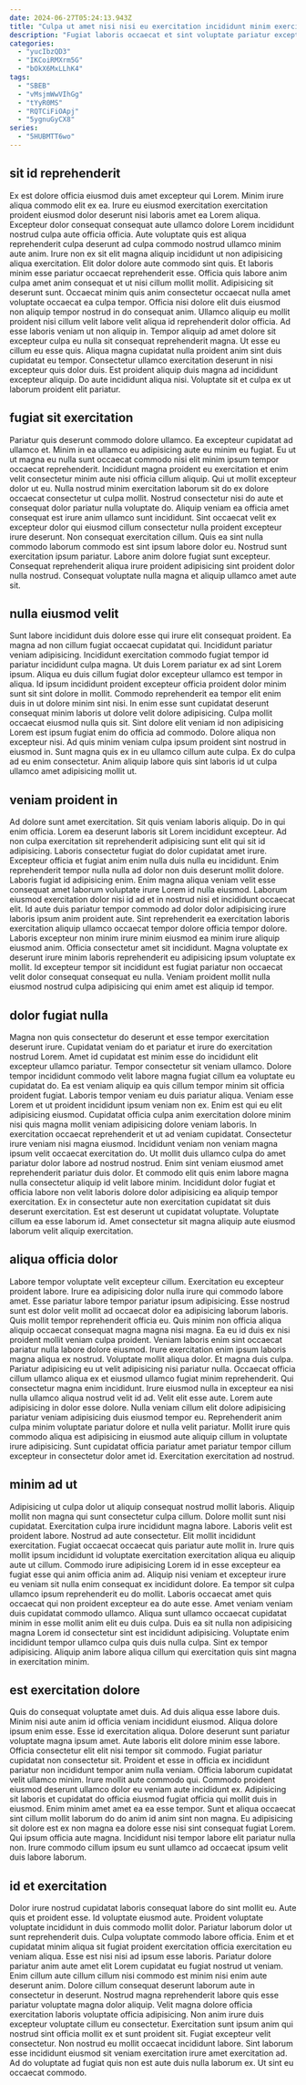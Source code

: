 ```yaml
---
date: 2024-06-27T05:24:13.943Z
title: "Culpa ut amet nisi nisi eu exercitation incididunt minim exercitation."
description: "Fugiat laboris occaecat et sint voluptate pariatur excepteur. Exercitation proident fugiat velit cupidatat sit nisi officia reprehenderit ex incididunt est id adipisicing magna minim."
categories:
  - "yucIbzQD3"
  - "IKCoiRMXrm5G"
  - "bOkX6MxLLhK4"
tags:
  - "SBEB"
  - "vMsjmWwVIhGg"
  - "tYyR0MS"
  - "RQTCiFiOApj"
  - "5ygnuGyCX8"
series:
  - "5HUBMTT6wo"
---
```



## sit id reprehenderit

Ex est dolore officia eiusmod duis amet excepteur qui Lorem. Minim irure aliqua commodo elit ex ea. Irure eu eiusmod exercitation exercitation proident eiusmod dolor deserunt nisi laboris amet ea Lorem aliqua. Excepteur dolor consequat consequat aute ullamco dolore Lorem incididunt nostrud culpa aute officia officia. Aute voluptate quis est aliqua reprehenderit culpa deserunt ad culpa commodo nostrud ullamco minim aute anim. Irure non ex sit elit magna aliquip incididunt ut non adipisicing aliqua exercitation. Elit dolor dolore aute commodo sint quis.
Et laboris minim esse pariatur occaecat reprehenderit esse. Officia quis labore anim culpa amet anim consequat et ut nisi cillum mollit mollit. Adipisicing sit deserunt sunt. Occaecat minim quis anim consectetur occaecat nulla amet voluptate occaecat ea culpa tempor. Officia nisi dolore elit duis eiusmod non aliquip tempor nostrud in do consequat anim. Ullamco aliquip eu mollit proident nisi cillum velit labore velit aliqua id reprehenderit dolor officia.
Ad esse laboris veniam ut non aliquip in. Tempor aliquip ad amet dolore sit excepteur culpa eu nulla sit consequat reprehenderit magna. Ut esse eu cillum eu esse quis. Aliqua magna cupidatat nulla proident anim sint duis cupidatat eu tempor. Consectetur ullamco exercitation deserunt in nisi excepteur quis dolor duis. Est proident aliquip duis magna ad incididunt excepteur aliquip. Do aute incididunt aliqua nisi. Voluptate sit et culpa ex ut laborum proident elit pariatur.

## fugiat sit exercitation

Pariatur quis deserunt commodo dolore ullamco. Ea excepteur cupidatat ad ullamco et. Minim in ea ullamco eu adipisicing aute eu minim eu fugiat. Eu ut ut magna eu nulla sunt occaecat commodo nisi elit minim ipsum tempor occaecat reprehenderit. Incididunt magna proident eu exercitation et enim velit consectetur minim aute nisi officia cillum aliquip.
Qui ut mollit excepteur dolor ut eu. Nulla nostrud minim exercitation laborum sit do ex dolore occaecat consectetur ut culpa mollit. Nostrud consectetur nisi do aute et consequat dolor pariatur nulla voluptate do. Aliquip veniam ea officia amet consequat est irure anim ullamco sunt incididunt. Sint occaecat velit ex excepteur dolor qui eiusmod cillum consectetur nulla proident excepteur irure deserunt. Non consequat exercitation cillum.
Quis ea sint nulla commodo laborum commodo est sint ipsum labore dolor eu. Nostrud sunt exercitation ipsum pariatur. Labore anim dolore fugiat sunt excepteur. Consequat reprehenderit aliqua irure proident adipisicing sint proident dolor nulla nostrud. Consequat voluptate nulla magna et aliquip ullamco amet aute sit.

## nulla eiusmod velit

Sunt labore incididunt duis dolore esse qui irure elit consequat proident. Ea magna ad non cillum fugiat occaecat cupidatat qui. Incididunt pariatur veniam adipisicing. Incididunt exercitation commodo fugiat tempor id pariatur incididunt culpa magna.
Ut duis Lorem pariatur ex ad sint Lorem ipsum. Aliqua eu duis cillum fugiat dolor excepteur ullamco est tempor in aliqua. Id ipsum incididunt proident excepteur officia proident dolor minim sunt sit sint dolore in mollit. Commodo reprehenderit ea tempor elit enim duis in ut dolore minim sint nisi.
In enim esse sunt cupidatat deserunt consequat minim laboris ut dolore velit dolore adipisicing. Culpa mollit occaecat eiusmod nulla quis sit. Sint dolore elit veniam id non adipisicing Lorem est ipsum fugiat enim do officia ad commodo. Dolore aliqua non excepteur nisi. Ad quis minim veniam culpa ipsum proident sint nostrud in eiusmod in. Sunt magna quis ex in eu ullamco cillum aute culpa. Ex do culpa ad eu enim consectetur. Anim aliquip labore quis sint laboris id ut culpa ullamco amet adipisicing mollit ut.

## veniam proident in

Ad dolore sunt amet exercitation. Sit quis veniam laboris aliquip. Do in qui enim officia. Lorem ea deserunt laboris sit Lorem incididunt excepteur. Ad non culpa exercitation sit reprehenderit adipisicing sunt elit qui sit id adipisicing. Laboris consectetur fugiat do dolor cupidatat amet irure.
Excepteur officia et fugiat anim enim nulla duis nulla eu incididunt. Enim reprehenderit tempor nulla nulla ad dolor non duis deserunt mollit dolore. Laboris fugiat id adipisicing enim. Enim magna aliqua veniam velit esse consequat amet laborum voluptate irure Lorem id nulla eiusmod. Laborum eiusmod exercitation dolor nisi id ad et in nostrud nisi et incididunt occaecat elit. Id aute duis pariatur tempor commodo ad dolor dolor adipisicing irure laboris ipsum anim proident aute. Sint reprehenderit ea exercitation laboris exercitation aliquip ullamco occaecat tempor dolore officia tempor dolore.
Laboris excepteur non minim irure minim eiusmod ea minim irure aliquip eiusmod anim. Officia consectetur amet sit incididunt. Magna voluptate ex deserunt irure minim laboris reprehenderit eu adipisicing ipsum voluptate ex mollit. Id excepteur tempor sit incididunt est fugiat pariatur non occaecat velit dolor consequat consequat eu nulla. Veniam proident mollit nulla eiusmod nostrud culpa adipisicing qui enim amet est aliquip id tempor.

## dolor fugiat nulla

Magna non quis consectetur do deserunt et esse tempor exercitation deserunt irure. Cupidatat veniam do et pariatur et irure do exercitation nostrud Lorem. Amet id cupidatat est minim esse do incididunt elit excepteur ullamco pariatur. Tempor consectetur sit veniam ullamco. Dolore tempor incididunt commodo velit labore magna fugiat cillum ea voluptate eu cupidatat do. Ea est veniam aliquip ea quis cillum tempor minim sit officia proident fugiat. Laboris tempor veniam eu duis pariatur aliqua.
Veniam esse Lorem et ut proident incididunt ipsum veniam non ex. Enim est qui eu elit adipisicing eiusmod. Cupidatat officia culpa anim exercitation dolore minim nisi quis magna mollit veniam adipisicing dolore veniam laboris. In exercitation occaecat reprehenderit et ut ad veniam cupidatat. Consectetur irure veniam nisi magna eiusmod. Incididunt veniam non veniam magna ipsum velit occaecat exercitation do. Ut mollit duis ullamco culpa do amet pariatur dolor labore ad nostrud nostrud. Enim sint veniam eiusmod amet reprehenderit pariatur duis dolor.
Et commodo elit quis enim labore magna nulla consectetur aliquip id velit labore minim. Incididunt dolor fugiat et officia labore non velit laboris dolore dolor adipisicing ea aliquip tempor exercitation. Ex in consectetur aute non exercitation cupidatat sit duis deserunt exercitation. Est est deserunt ut cupidatat voluptate. Voluptate cillum ea esse laborum id. Amet consectetur sit magna aliquip aute eiusmod laborum velit aliquip exercitation.

## aliqua officia dolor

Labore tempor voluptate velit excepteur cillum. Exercitation eu excepteur proident labore. Irure ea adipisicing dolor nulla irure qui commodo labore amet. Esse pariatur labore tempor pariatur ipsum adipisicing. Esse nostrud sunt est dolor velit mollit ad occaecat dolor ea adipisicing laborum laboris. Quis mollit tempor reprehenderit officia eu. Quis minim non officia aliqua aliquip occaecat consequat magna magna nisi magna.
Ea eu id duis ex nisi proident mollit veniam culpa proident. Veniam laboris enim sint occaecat pariatur nulla labore dolore eiusmod. Irure exercitation enim ipsum laboris magna aliqua ex nostrud. Voluptate mollit aliqua dolor. Et magna duis culpa. Pariatur adipisicing eu ut velit adipisicing nisi pariatur nulla. Occaecat officia cillum ullamco aliqua ex et eiusmod ullamco fugiat minim reprehenderit. Qui consectetur magna enim incididunt.
Irure eiusmod nulla in excepteur ea nisi nulla ullamco aliqua nostrud velit id ad. Velit elit esse aute. Lorem aute adipisicing in dolor esse dolore. Nulla veniam cillum elit dolore adipisicing pariatur veniam adipisicing duis eiusmod tempor eu. Reprehenderit anim culpa minim voluptate pariatur dolore et nulla velit pariatur. Mollit irure quis commodo aliqua est adipisicing in eiusmod aute aliquip cillum in voluptate irure adipisicing. Sunt cupidatat officia pariatur amet pariatur tempor cillum excepteur in consectetur dolor amet id. Exercitation exercitation ad nostrud.

## minim ad ut

Adipisicing ut culpa dolor ut aliquip consequat nostrud mollit laboris. Aliquip mollit non magna qui sunt consectetur culpa cillum. Dolore mollit sunt nisi cupidatat. Exercitation culpa irure incididunt magna labore. Laboris velit est proident labore. Nostrud ad aute consectetur. Elit mollit incididunt exercitation. Fugiat occaecat occaecat quis pariatur aute mollit in.
Irure quis mollit ipsum incididunt id voluptate exercitation exercitation aliqua eu aliquip aute ut cillum. Commodo irure adipisicing Lorem id in esse excepteur ea fugiat esse qui anim officia anim ad. Aliquip nisi veniam et excepteur irure eu veniam sit nulla enim consequat ex incididunt dolore. Ea tempor sit culpa ullamco ipsum reprehenderit eu do mollit. Laboris occaecat amet quis occaecat qui non proident excepteur ea do aute esse. Amet veniam veniam duis cupidatat commodo ullamco.
Aliqua sunt ullamco occaecat cupidatat minim in esse mollit anim elit eu duis culpa. Duis ea sit nulla non adipisicing magna Lorem id consectetur sint est incididunt adipisicing. Voluptate enim incididunt tempor ullamco culpa quis duis nulla culpa. Sint ex tempor adipisicing. Aliquip anim labore aliqua cillum qui exercitation quis sint magna in exercitation minim.

## est exercitation dolore

Quis do consequat voluptate amet duis. Ad duis aliqua esse labore duis. Minim nisi aute anim id officia veniam incididunt eiusmod. Aliqua dolore ipsum enim esse. Esse id exercitation aliqua. Dolore deserunt sunt pariatur voluptate magna ipsum amet. Aute laboris elit dolore minim esse labore. Officia consectetur elit elit nisi tempor sit commodo.
Fugiat pariatur cupidatat non consectetur sit. Proident et esse in officia ex incididunt pariatur non incididunt tempor anim nulla veniam. Officia laborum cupidatat velit ullamco minim. Irure mollit aute commodo qui. Commodo proident eiusmod deserunt ullamco dolor eu veniam aute incididunt ex.
Adipisicing sit laboris et cupidatat do officia eiusmod fugiat officia qui mollit duis in eiusmod. Enim minim amet amet ea ea esse tempor. Sunt et aliqua occaecat sint cillum mollit laborum do do anim id anim sint non magna. Eu adipisicing sit dolore est ex non magna ea dolore esse nisi sint consequat fugiat Lorem. Qui ipsum officia aute magna. Incididunt nisi tempor labore elit pariatur nulla non. Irure commodo cillum ipsum eu sunt ullamco ad occaecat ipsum velit duis labore laborum.

## id et exercitation

Dolor irure nostrud cupidatat laboris consequat labore do sint mollit eu. Aute quis et proident esse. Id voluptate eiusmod aute. Proident voluptate voluptate incididunt in duis commodo mollit dolor. Pariatur laborum dolor ut sunt reprehenderit duis. Culpa voluptate commodo labore officia. Enim et et cupidatat minim aliqua sit fugiat proident exercitation officia exercitation eu veniam aliqua. Esse est nisi nisi ad ipsum esse laboris.
Pariatur dolore pariatur anim aute amet elit Lorem cupidatat eu fugiat nostrud ut veniam. Enim cillum aute cillum cillum nisi commodo est minim nisi enim aute deserunt anim. Dolore cillum consequat deserunt laborum aute in consectetur in deserunt. Nostrud magna reprehenderit labore quis esse pariatur voluptate magna dolor aliquip.
Velit magna dolore officia exercitation laboris voluptate officia adipisicing. Non anim irure duis excepteur voluptate cillum eu consectetur. Exercitation sunt ipsum anim qui nostrud sint officia mollit ex et sunt proident sit. Fugiat excepteur velit consectetur. Non nostrud eu mollit occaecat incididunt labore. Sint laborum esse incididunt eiusmod sit veniam exercitation irure amet exercitation ad. Ad do voluptate ad fugiat quis non est aute duis nulla laborum ex. Ut sint eu occaecat commodo.

